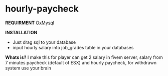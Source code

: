 # hourly-paycheck
**REQUIRMENT**
[OxMysql]([https://github.com](https://github.com/overextended/oxmysql))

**INSTALLATION**
- Just drag sql to your database
- input hourly salary into job_grades table in your databases

**Whats is?**
I make this for player can get 2 salary in fivem server, salary from 7 minutes paycheck (default of ESX) and hourly paycheck, for withdrawn system use your brain
